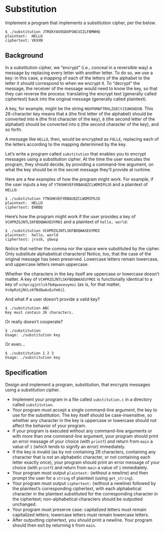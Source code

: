 # Substitution

Implement a program that implements a substitution cipher, per the below.
```
$ ./substitution JTREKYAVOGDXPSNCUIZLFBMWHQ
plaintext:  HELLO
ciphertext: VKXXN
```

## Background

In a substitution cipher, we “encrypt” (i.e., conceal in a reversible way) a message by replacing every letter with another letter. To do so, we use a key: in this case, a mapping of each of the letters of the alphabet to the letter it should correspond to when we encrypt it. To “decrypt” the message, the receiver of the message would need to know the key, so that they can reverse the process: translating the encrypt text (generally called ciphertext) back into the original message (generally called plaintext).

A key, for example, might be the string `NQXPOMAFTRHLZGECYJIUWSKDVB`. This 26-character key means that `A` (the first letter of the alphabet) should be converted into `N` (the first character of the key), `B` (the second letter of the alphabet) should be converted into `Q` (the second character of the key), and so forth.

A message like `HELLO`, then, would be encrypted as `FOLLE`, replacing each of the letters according to the mapping determined by the key.

Let’s write a program called `substitution` that enables you to encrypt messages using a substitution cipher. At the time the user executes the program, they should decide, by providing a command-line argument, on what the key should be in the secret message they’ll provide at runtime.

Here are a few examples of how the program might work. For example, if the user inputs a key of `YTNSHKVEFXRBAUQZCLWDMIPGJO` and a plaintext of `HELLO`:
```
$ ./substitution YTNSHKVEFXRBAUQZCLWDMIPGJO
plaintext:  HELLO
ciphertext: EHBBQ
```
Here’s how the program might work if the user provides a key of `VCHPRZGJNTLSKFBDQWAXEUYMOI` and a plaintext of `hello, world`:
```
$ ./substitution VCHPRZGJNTLSKFBDQWAXEUYMOI
plaintext:  hello, world
ciphertext: jrssb, ybwsp
```
Notice that neither the comma nor the space were substituted by the cipher. Only substitute alphabetical characters! Notice, too, that the case of the original message has been preserved. Lowercase letters remain lowercase, and uppercase letters remain uppercase.

Whether the characters in the key itself are uppercase or lowercase doesn’t matter. A key of `VCHPRZGJNTLSKFBDQWAXEUYMOI` is functionally identical to a key of `vchprzgjntlskfbdqwaxeuymoi` (as is, for that matter, `VcHpRzGjNtLsKfBdQwAxEuYmOi`).

And what if a user doesn’t provide a valid key?
```
$ ./substitution ABC
Key must contain 26 characters.
```
Or really doesn’t cooperate?
```
$ ./substitution
Usage: ./substitution key
```
Or even…
```
$ ./substitution 1 2 3
Usage: ./substitution key
```

## Specification

Design and implement a program, substitution, that encrypts messages using a substitution cipher.

- Implement your program in a file called `substitution.c` in a directory called `substitution`.
- Your program must accept a single command-line argument, the key to use for the substitution. The key itself should be case-insensitive, so whether any character in the key is uppercase or lowercase should not affect the behavior of your program.
- If your program is executed without any command-line arguments or with more than one command-line argument, your program should print an error message of your choice (with `printf`) and return from `main` a value of `1` (which tends to signify an error) immediately.
- If the key is invalid (as by not containing 26 characters, containing any character that is not an alphabetic character, or not containing each letter exactly once), your program should print an error message of your choice (with `printf`) and return from `main` a value of `1` immediately.
- Your program must output `plaintext:` (without a newline) and then prompt the user for a `string` of plaintext (using `get_string`).
- Your program must output `ciphertext:` (without a newline) followed by the plaintext’s corresponding ciphertext, with each alphabetical character in the plaintext substituted for the corresponding character in the ciphertext; non-alphabetical characters should be outputted unchanged.
- Your program must preserve case: capitalized letters must remain capitalized letters; lowercase letters must remain lowercase letters.
- After outputting ciphertext, you should print a newline. Your program should then exit by returning `0` from `main`.
